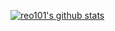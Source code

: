 <!--
**reo101/reo101** is a ✨ _special_ ✨ repository because its `README.md` (this file) appears on your GitHub profile.

Here are some ideas to get you started:

- 🔭 I’m currently working on ...
- 🌱 I’m currently learning ...
- 👯 I’m looking to collaborate on ...
- 🤔 I’m looking for help with ...
- 💬 Ask me about ...
- 📫 How to reach me: ...
- 😄 Pronouns: ...
- ⚡ Fun fact: ...
-->

[![reo101's github stats](https://github-readme-stats.vercel.app/api?username=reo101&include_all_commits=true&show_icons=true&hide_title=true&hide_border=true)](https://www.github.com/reo101)
